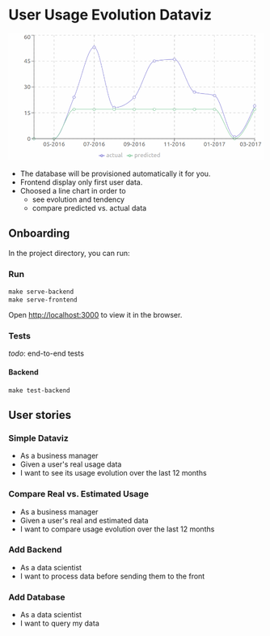 # User Usage Evolution Dataviz

![screenshot](screenshot.png)

* The database will be provisioned automatically it for you.
* Frontend display only first user data.
* Choosed a line chart in order to
  * see evolution and tendency
  * compare predicted vs. actual data

## Onboarding

In the project directory, you can run:

### Run

    make serve-backend
    make serve-frontend

Open [http://localhost:3000](http://localhost:3000) to view it in the browser.

### Tests

_todo_: end-to-end tests

#### Backend

    make test-backend

## User stories

### Simple Dataviz

* As a business manager
* Given a user's real usage data
* I want to see its usage evolution over the last 12 months

### Compare Real vs. Estimated Usage

* As a business manager
* Given a user's real and estimated data 
* I want to compare usage evolution over the last 12 months

### Add Backend

* As a data scientist
* I want to process data before sending them to the front

### Add Database

* As a data scientist
* I want to query my data
